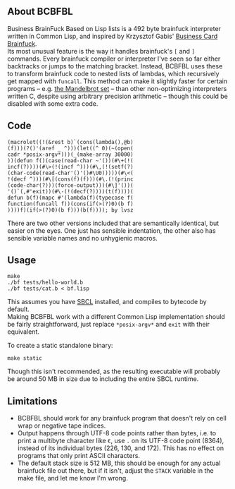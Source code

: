 ## About BCBFBL
Business BrainFuck Based on Lisp lists is a 492 byte brainfuck interpreter written in Common Lisp, and inspired by Krzysztof Gabis' [Business Card Brainfuck](https://github.com/kgabis/business-card-brainfuck).  
Its most unusual feature is the way it handles brainfuck's `[` and `]` commands. Every brainfuck compiler or interpreter I've seen so far either backtracks or jumps to the matching bracket. Instead, BCBFBL uses these to transform brainfuck code to nested lists of lambdas, which recursively get mapped with `funcall`. This method can make it slightly faster for certain programs – e.g. [the Mandelbrot set](http://esoteric.sange.fi/brainfuck/utils/mandelbrot/mandelbrot.b) – than other non-optimizing interpreters written C, despite using arbitrary precision arithmetic – though this could be disabled with some extra code.

## Code
```Lisp
(macrolet((!(&rest b)`(cons(lambda(),@b)
(f)))(?()'(aref _ ^)))(let((^ 0)(~(open(
cadr *posix-argv*)))(_(make-array 30000)
))(defun f()(case(read-char ~'())(#\+(!(
incf(?))))(#\>(!(incf ^)))(#\,(!(setf(?)
(char-code(read-char'()'()#\U0)))))(#\<(
!(decf ^)))(#\[(cons(f)(f)))(#\.(!(princ
(code-char(?)))(force-output)))(#\]'())(
'()`(,#'exit))(#\-(!(decf(?))))(t(f))))(
defun b(f)(mapc #'(lambda(f)(typecase f(
function(funcall f))(cons(if(>(?)0)(b f)
))))f)(if(>(?)0)(b f)))(b(f)))); by lvsz
```
There are two other versions included that are semantically identical, but easier on the eyes. One just has sensible indentation, the other also has sensible variable names and no unhygienic macros.

## Usage
```
make
./bf tests/hello-world.b
./bf tests/cat.b < bf.lisp
```
This assumes you have [SBCL](http://www.sbcl.org) installed, and compiles to bytecode by default.  
Making BCBFBL work with a different Common Lisp implementation should be fairly straightforward, just replace `*posix-argv*` and `exit` with their equivalent.

To create a static standalone binary:  
```
make static
```
Though this isn't recommended, as the resulting executable will probably be around 50 MB in size due to including the entire SBCL runtime.

## Limitations
- BCBFBL should work for any brainfuck program that doesn't rely on cell wrap or negative tape indices.  
- Output happens through UTF-8 code points rather than bytes, i.e. to print a multibyte character like `€`, use `.` on its UTF-8 code point (8364), instead of its individual bytes (226, 130, and 172). This has no effect on programs that only print ASCII characters.  
- The default stack size is 512 MB, this should be enough for any actual brainfuck file out there, but if it isn't, adjust the `STACK` variable in the make file, and let me know I'm wrong.
